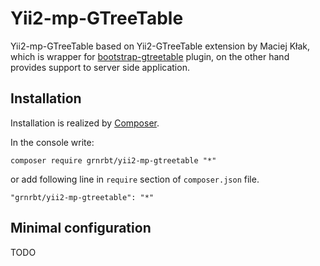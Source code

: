 # Yii2-mp-GTreeTable

Yii2-mp-GTreeTable based on Yii2-GTreeTable extension by Maciej Kłak, which is wrapper for [bootstrap-gtreetable](https://github.com/gilek/bootstrap-gtreetable) plugin, on the other hand provides support to server side application.

## Installation

Installation is realized by [Composer](https://getcomposer.org).

In the console write:

```
composer require grnrbt/yii2-mp-gtreetable "*"
```
or add following line in `require` section of `composer.json` file.

```
"grnrbt/yii2-mp-gtreetable": "*"
```

## Minimal configuration<a name="minimal-configuration"></a>

TODO